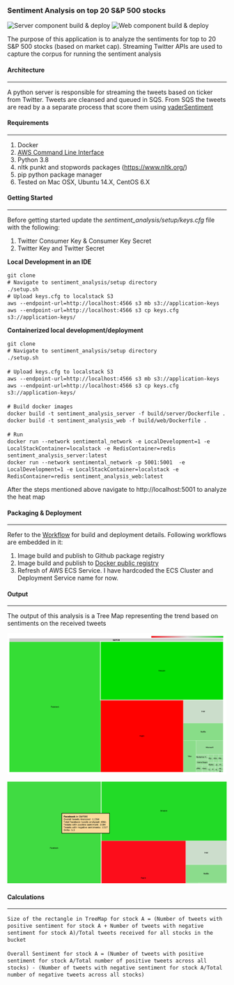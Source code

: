 ### Sentiment Analysis on top 20 S&P 500 stocks
![Server component build & deploy](https://github.com/gtinside/sentiment_analysis/workflows/Server%20component%20build%20&%20deploy/badge.svg?branch=master) ![Web component build & deploy](https://github.com/gtinside/sentiment_analysis/workflows/Web%20component%20build%20&%20deploy/badge.svg?branch=master)

The purpose of this application is to analyze the sentiments for top to 20 S&P 500 stocks (based on market cap). Streaming Twitter APIs are used to capture the corpus for running the sentiment analysis

#### Architecture
<hr/>

A python server is responsible for streaming the tweets based on ticker from Twitter. Tweets are cleansed and queued in SQS. From SQS the tweets are read by a a separate process that score them using [vaderSentiment](https://pypi.org/project/vaderSentiment/)

#### Requirements
<hr/>

1. Docker 
2. [AWS Command Line Interface](https://docs.aws.amazon.com/cli/latest/userguide/cli-chap-install.html)
3. Python 3.8
4. nltk punkt and stopwords packages (https://www.nltk.org/)
5. pip python package manager
6. Tested on Mac OSX, Ubuntu 14.X, CentOS 6.X 

#### Getting Started
<hr/>

Before getting started update the *sentiment_analysis/setup/keys.cfg* file with the following:

1. Twitter Consumer Key & Consumer Key Secret
2. Twitter Key and Twitter Secret

**Local Development in an IDE**
```
git clone
# Navigate to sentiment_analysis/setup directory
./setup.sh
# Upload keys.cfg to localstack S3
aws --endpoint-url=http://localhost:4566 s3 mb s3://application-keys
aws --endpoint-url=http://localhost:4566 s3 cp keys.cfg  s3://application-keys/
```
**Containerized  local development/deployment**
```
git clone
# Navigate to sentiment_analysis/setup directory
./setup.sh

# Upload keys.cfg to localstack S3
aws --endpoint-url=http://localhost:4566 s3 mb s3://application-keys
aws --endpoint-url=http://localhost:4566 s3 cp keys.cfg  s3://application-keys/

# Build docker images
docker build -t sentiment_analysis_server -f build/server/Dockerfile .
docker build -t sentiment_analysis_web -f build/web/Dockerfile .

# Run
docker run --network sentimental_network -e LocalDevelopment=1 -e LocalStackContainer=localstack -e RedisContainer=redis sentiment_analysis_server:latest
docker run --network sentimental_network -p 5001:5001  -e LocalDevelopment=1 -e LocalStackContainer=localstack -e RedisContainer=redis sentiment_analysis_web:latest
```
After the steps mentioned above navigate to http://localhost:5001 to analyze the heat map

#### Packaging & Deployment
<hr/>

Refer to the [Workflow](https://github.com/gtinside/sentiment_analysis/tree/master/.github/workflows) for build and deployment details. 
Following workflows are embedded in it:
1. Image build and publish to Github package registry
2. Image build and publish to [Docker public registry](https://hub.docker.com/repository/docker/gtinside/)
3. Refresh of AWS ECS Service. I have hardcoded the ECS Cluster and Deployment Service name for now.

#### Output
<hr/>

The output of this analysis is a Tree Map representing the trend based on sentiments on the received tweets

![Tree Map](/docs/images/sentimentanalysis.png)

![Analysis](/docs/images/details.png)

#### Calculations
<hr/>

```
Size of the rectangle in TreeMap for stock A = (Number of tweets with positive sentiment for stock A + Number of tweets with negative sentiment for stock A)/Total tweets received for all stocks in the bucket

Overall Sentiment for stock A = (Number of tweets with positive sentiment for stock A/Total number of positive tweets across all stocks) - (Number of tweets with negative sentiment for stock A/Total number of negative tweets across all stocks)
```